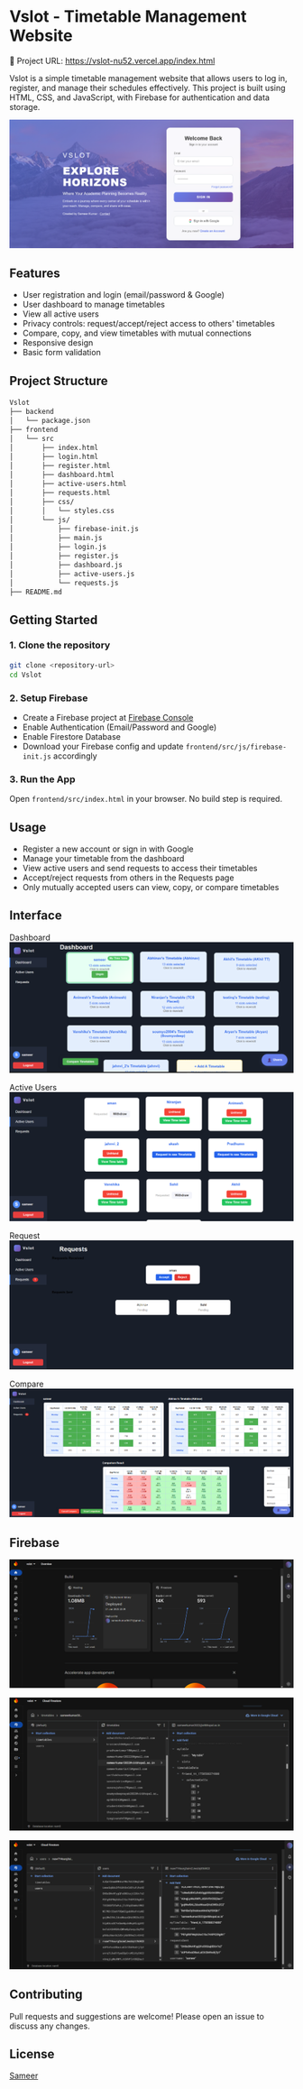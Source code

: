 # Vslot - Timetable Management Website

🔗 Project URL: https://vslot-nu52.vercel.app/index.html

Vslot is a simple timetable management website that allows users to log in, register, and manage their schedules effectively. This project is built using HTML, CSS, and JavaScript, with Firebase for authentication and data storage.

![Alt Text](https://github.com/SameerKumar24042004/Vslot-/blob/main/img/img1.png)


## Features

- User registration and login (email/password & Google)
- User dashboard to manage timetables
- View all active users
- Privacy controls: request/accept/reject access to others' timetables
- Compare, copy, and view timetables with mutual connections
- Responsive design
- Basic form validation

## Project Structure

```
Vslot
├── backend
│   └── package.json
├── frontend
│   └── src
│       ├── index.html
│       ├── login.html
│       ├── register.html
│       ├── dashboard.html
│       ├── active-users.html
│       ├── requests.html
│       ├── css/
│       │   └── styles.css
│       └── js/
│           ├── firebase-init.js
│           ├── main.js
│           ├── login.js
│           ├── register.js
│           ├── dashboard.js
│           ├── active-users.js
│           └── requests.js
├── README.md
```

## Getting Started

### 1. Clone the repository

```sh
git clone <repository-url>
cd Vslot
```

### 2. Setup Firebase

- Create a Firebase project at [Firebase Console](https://console.firebase.google.com/)
- Enable Authentication (Email/Password and Google)
- Enable Firestore Database
- Download your Firebase config and update `frontend/src/js/firebase-init.js` accordingly

### 3. Run the App

Open `frontend/src/index.html` in your browser. No build step is required.

## Usage

- Register a new account or sign in with Google
- Manage your timetable from the dashboard
- View active users and send requests to access their timetables
- Accept/reject requests from others in the Requests page
- Only mutually accepted users can view, copy, or compare timetables


## Interface 

Dashboard 
![Alt Text](https://github.com/SameerKumar24042004/Vslot-/blob/main/img/Dashboard.png)

Active Users 
![Alt Text](https://github.com/SameerKumar24042004/Vslot-/blob/main/img/Acrive.png)

Request
![Alt Text](https://github.com/SameerKumar24042004/Vslot-/blob/main/img/Request.png)

Compare 
![Alt Text](https://github.com/SameerKumar24042004/Vslot-/blob/main/img/Screenshot%202025-06-23%20223300.png)

## Firebase 

![Alt Text](https://github.com/SameerKumar24042004/Vslot-/blob/main/img/img2.png)

![Alt Text](https://github.com/SameerKumar24042004/Vslot-/blob/main/img/Data%20Storage.png)

![Alt Text](https://github.com/SameerKumar24042004/Vslot-/blob/main/img/users.png)

## Contributing

Pull requests and suggestions are welcome! Please open an issue to discuss any changes.

## License

[Sameer](LICENSE)
